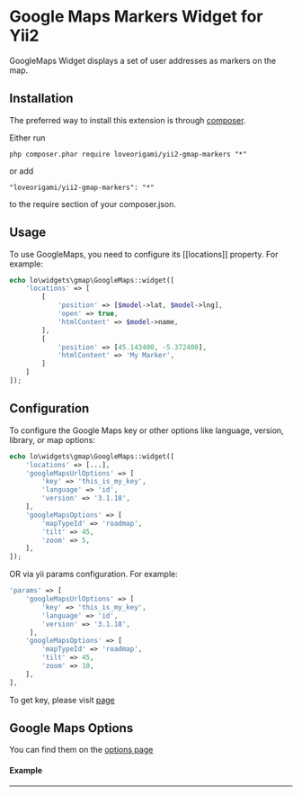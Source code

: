 Google Maps Markers Widget for Yii2
===================================

GoogleMaps Widget displays a set of user addresses as markers on the map.

Installation
------------

The preferred way to install this extension is through [composer](http://getcomposer.org/download/).

Either run

```
php composer.phar require loveorigami/yii2-gmap-markers "*"
```

or add

```
"loveorigami/yii2-gmap-markers": "*"
```

to the require section of your composer.json.

Usage
-----

To use GoogleMaps, you need to configure its [[locations]] property. For example:

```php
echo lo\widgets\gmap\GoogleMaps::widget([
	'locations' => [
		[
			'position' => [$model->lat, $model->lng],
			'open' => true,
			'htmlContent' => $model->name,
		],
		[
			'position' => [45.143400, -5.372400],
			'htmlContent' => 'My Marker',
		]
	]
]);
```

Configuration
-------------

To configure the Google Maps key or other options like language, version, library, or map options:

```php
echo lo\widgets\gmap\GoogleMaps::widget([
    'locations' => [...],
    'googleMapsUrlOptions' => [
        'key' => 'this_is_my_key',
        'language' => 'id',
        'version' => '3.1.18',
    ],
    'googleMapsOptions' => [
        'mapTypeId' => 'roadmap',
        'tilt' => 45,
        'zoom' => 5,
    ],
]);
```

OR via yii params configuration. For example:

```php
'params' => [
    'googleMapsUrlOptions' => [
        'key' => 'this_is_my_key',
        'language' => 'id',
        'version' => '3.1.18',
     ],
    'googleMapsOptions' => [
        'mapTypeId' => 'roadmap',
        'tilt' => 45,
        'zoom' => 10,
    ],
],
```

To get key, please visit [page](https://developers.google.com/maps/documentation/javascript/get-api-key)

Google Maps Options
-------------------

You can find them on the [options page](https://developers.google.com/maps/documentation/javascript/reference)

#### Example
------------

